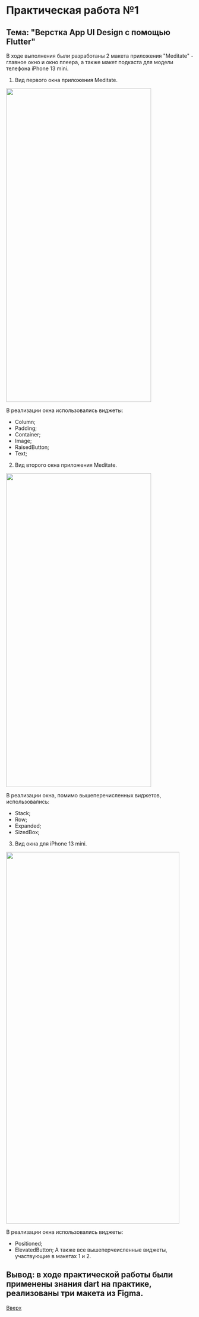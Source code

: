 <a id="up"></a>
# Практическая работа №1


## Тема: "Верстка App UI Design с помощью Flutter"

В ходе выполнения были разработаны 2 макета приложения "Meditate" - главное окно и окно плеера, а также макет подкаста для модели телефона iPhone 13 mini.

1. Вид первого окна приложения Meditate.

<img src="https://user-images.githubusercontent.com/78185292/192153261-d7a0013c-b12b-451e-adfd-6ded744ff96f.png" 
     width="390" height="844">

 В реализации окна использовались виджеты: 
 - Column;
 - Padding;
 - Container;
 - Image;
 - RaisedButton;
 - Text;

2. Вид второго окна приложения Meditate.

<img src="https://user-images.githubusercontent.com/78185292/192153315-42401dd1-5da6-4e75-b5d3-6b544f1fea60.png" 
     width="390" height="844">

В реализации окна, помимо вышеперечисленных виджетов, использовались: 
* Stack;
* Row;
* Expanded;
* SizedBox;

3. Вид окна для iPhone 13 mini.

<img src="https://user-images.githubusercontent.com/78185292/192151859-67abdb73-c9a7-4f71-a7d2-21e1ebc1c113.png" 
     width="466" height="1000">

В реализации окна использовались виджеты: 
* Positioned;
* ElevatedButton;
А также все вышеперчеисленные виджеты, участвующие в макетах 1 и 2.

## Вывод: в ходе практической работы были применены знания dart на практике, реализованы три макета из Figma. 
[Вверх](#up)
